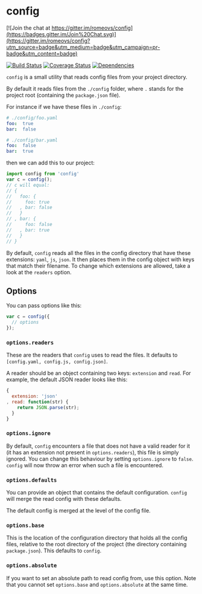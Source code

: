# config

[![Join the chat at https://gitter.im/romeovs/config](https://badges.gitter.im/Join%20Chat.svg)](https://gitter.im/romeovs/config?utm_source=badge&utm_medium=badge&utm_campaign=pr-badge&utm_content=badge)

[![Build Status](https://travis-ci.org/romeovs/config.svg)](https://travis-ci.org/romeovs/config)
[![Coverage Status](https://coveralls.io/repos/romeovs/config/badge.svg)](https://coveralls.io/r/romeovs/config)
[![Dependencies](https://david-dm.org/romeovs/config.svg)](https://david-dm.org/romeovs/config)

`config` is a small utility that reads config files from
your project directory.

By default it reads files from the `./config` folder, where `.`
stands for the project root (containing the `package.json` file).

For instance if we have these files in `./config`:

```yaml
# ./config/foo.yaml
foo:  true
bar:  false
```

```yaml
# ./config/bar.yaml
foo:  false
bar:  true
```

then we can add this to our project:

```js
import config from 'config'
var c = config();
// c will equal:
// {
//   foo: {
//     foo: true
//   , bar: false
//   }
// , bar: {
//     foo: false
//   , bar: true
//   }
// }
```

By default, `config` reads all the files in the config directory
that have these extensions: `yaml`, `js`, `json`.  It then places
them in the config object with keys that match their filename.
To change which extensions are allowed, take a look at the 
`readers` option.

## Options
You can pass options like this:

```js
var c = config({
  // options
});
```

### `options.readers`
These are the readers that `config` uses to read the files.
It defaults to `[config.yaml, config.js, config.json]`.

A reader should be an object containing two keys: `extension` and `read`.
For example, the default JSON reader looks like this:
```js
{
  extension: 'json'
, read: function(str) {
    return JSON.parse(str);
  }
}
```

### `options.ignore`
By default, `config` encounters a file that does not have a valid
reader for it (it has an extension not present in `options.readers`),
this file is simply ignored.  You can change this behaviour by setting
`options.ignore` to `false`.  `config` will now throw an error when such
a file is encountered.

### `options.defaults`
You can provide an object that contains the default configuration.
`config` will merge the read config with these defaults.

The default config is merged at the level of the config file.

### `options.base`
This is the location of the configuration directory that holds all
the config files, relative to the root directory of the project (the
directory containing `package.json`).  This defaults to `config`.

### `options.absolute`
If you want to set an absolute path to read config from,
use this option.  Note that you cannot set `options.base`
and `options.absolute` at the same time.



